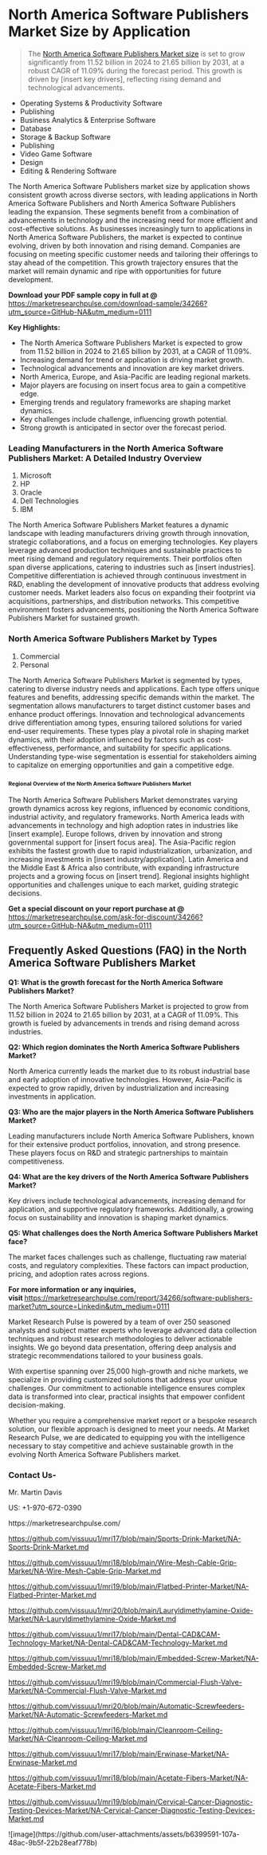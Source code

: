 <h1>North America Software Publishers Market&nbsp;Size by Application</h1><blockquote><p>The <a href="https://marketresearchpulse.com/download-sample/34266?utm_source=GitHub-NA&amp;utm_medium=0111">North America Software Publishers Market size</a> is set to grow significantly from 11.52 billion in 2024 to 21.65 billion by 2031, at a robust CAGR of 11.09% during the forecast period. This growth is driven by [insert key drivers], reflecting rising demand and technological advancements.</p></blockquote><ul><li>Operating Systems & Productivity Software <li> Publishing <li> Business Analytics & Enterprise Software <li> Database <li> Storage & Backup Software <li> Publishing <li> Video Game Software <li> Design <li> Editing & Rendering Software</li></ul><p>The North America Software Publishers market size by application shows consistent growth across diverse sectors, with leading applications in North America Software Publishers and North America Software Publishers leading the expansion. These segments benefit from a combination of advancements in technology and the increasing need for more efficient and cost-effective solutions. As businesses increasingly turn to applications in North America Software Publishers, the market is expected to continue evolving, driven by both innovation and rising demand. Companies are focusing on meeting specific customer needs and tailoring their offerings to stay ahead of the competition. This growth trajectory ensures that the market will remain dynamic and ripe with opportunities for future development.</p><p><strong>Download your PDF sample copy in full at @ </strong><a href="https://marketresearchpulse.com/download-sample/34266?utm_source=GitHub-NA&amp;utm_medium=0111">https://marketresearchpulse.com/download-sample/34266?utm_source=GitHub-NA&amp;utm_medium=0111</a></p><p><strong>Key Highlights: </strong></p><ul><li>The North America Software Publishers Market is expected to grow from 11.52 billion in 2024 to 21.65 billion by 2031, at a CAGR of 11.09%.</li><li>Increasing demand for trend or application is driving market growth.</li><li>Technological advancements and innovation are key market drivers.</li><li>North America, Europe, and Asia-Pacific are leading regional markets.</li><li>Major players are focusing on insert focus area to gain a competitive edge.</li><li>Emerging trends and regulatory frameworks are shaping market dynamics.</li><li>Key challenges include challenge, influencing growth potential.</li><li>Strong growth is anticipated in sector over the forecast period.</li></ul><h3>Leading Manufacturers in the North America Software Publishers Market: A Detailed Industry Overview</h3><ol><li>Microsoft</li><li>HP</li><li>Oracle</li><li>Dell Technologies</li><li>IBM</li></ol><div class="flex max-w-full flex-col flex-grow"><div class="min-h-8 text-message flex w-full flex-col items-end gap-2 whitespace-normal break-words [.text-message+&amp;]:mt-5" dir="auto" data-message-author-role="assistant" data-message-id="fd8432e4-4910-450d-b182-61b7bfb0a01f" data-message-model-slug="gpt-4o"><div class="flex w-full flex-col gap-1 empty:hidden first:pt-[3px]"><div class="markdown prose w-full break-words dark:prose-invert light"><p>The North America Software Publishers Market features a dynamic landscape with leading manufacturers driving growth through innovation, strategic collaborations, and a focus on emerging technologies. Key players leverage advanced production techniques and sustainable practices to meet rising demand and regulatory requirements. Their portfolios often span diverse applications, catering to industries such as [insert industries]. Competitive differentiation is achieved through continuous investment in R&amp;D, enabling the development of innovative products that address evolving customer needs. Market leaders also focus on expanding their footprint via acquisitions, partnerships, and distribution networks. This competitive environment fosters advancements, positioning the North America Software Publishers Market for sustained growth.</p></div></div></div></div><h3>North America Software Publishers Market by Types</h3><ol><li>Commercial <li> Personal</li></ol><div class="flex max-w-full flex-col flex-grow"><div class="min-h-8 text-message flex w-full flex-col items-end gap-2 whitespace-normal break-words [.text-message+&amp;]:mt-5" dir="auto" data-message-author-role="assistant" data-message-id="084470be-0bb7-4664-bddf-5156b4f41249" data-message-model-slug="gpt-4o-mini"><div class="flex w-full flex-col gap-1 empty:hidden first:pt-[3px]"><div class="markdown prose w-full break-words dark:prose-invert light"><p>The North America Software Publishers Market is segmented by types, catering to diverse industry needs and applications. Each type offers unique features and benefits, addressing specific demands within the market. The segmentation allows manufacturers to target distinct customer bases and enhance product offerings. Innovation and technological advancements drive differentiation among types, ensuring tailored solutions for varied end-user requirements. These types play a pivotal role in shaping market dynamics, with their adoption influenced by factors such as cost-effectiveness, performance, and suitability for specific applications. Understanding type-wise segmentation is essential for stakeholders aiming to capitalize on emerging opportunities and gain a competitive edge.</p></div></div></div></div><h3><span style="font-size: 11px;">Regional Overview of the North America Software Publishers Market</span></h3><div class="flex max-w-full flex-col flex-grow"><div class="min-h-8 text-message flex w-full flex-col items-end gap-2 whitespace-normal break-words [.text-message+&amp;]:mt-5" dir="auto" data-message-author-role="assistant" data-message-id="e9038762-ce64-4e30-91c9-9bd413514231" data-message-model-slug="gpt-4o-mini"><div class="flex w-full flex-col gap-1 empty:hidden first:pt-[3px]"><div class="markdown prose w-full break-words dark:prose-invert light"><p>The North America Software Publishers Market demonstrates varying growth dynamics across key regions, influenced by economic conditions, industrial activity, and regulatory frameworks. North America leads with advancements in technology and high adoption rates in industries like [insert example]. Europe follows, driven by innovation and strong governmental support for [insert focus area]. The Asia-Pacific region exhibits the fastest growth due to rapid industrialization, urbanization, and increasing investments in [insert industry/application]. Latin America and the Middle East &amp; Africa also contribute, with expanding infrastructure projects and a growing focus on [insert trend]. Regional insights highlight opportunities and challenges unique to each market, guiding strategic decisions.</p></div></div></div></div><p><strong>Get a special discount on your report purchase at @ </strong><a href="https://marketresearchpulse.com/ask-for-discount/34266?utm_source=GitHub-NA&amp;utm_medium=0111">https://marketresearchpulse.com/ask-for-discount/34266?utm_source=GitHub-NA&amp;utm_medium=0111</a></p><h2>Frequently Asked Questions (FAQ) in the North America Software Publishers Market</h2><p><strong>Q1: What is the growth forecast for the North America Software Publishers Market?</strong></p><p>The North America Software Publishers Market is projected to grow from 11.52 billion in 2024 to 21.65 billion by 2031, at a CAGR of 11.09%. This growth is fueled by advancements in trends and rising demand across industries.</p><p><strong>Q2: Which region dominates the North America Software Publishers Market?</strong></p><p>North America currently leads the market due to its robust industrial base and early adoption of innovative technologies. However, Asia-Pacific is expected to grow rapidly, driven by industrialization and increasing investments in application.</p><p><strong>Q3: Who are the major players in the North America Software Publishers Market?</strong></p><p>Leading manufacturers include North America Software Publishers, known for their extensive product portfolios, innovation, and strong presence. These players focus on R&amp;D and strategic partnerships to maintain competitiveness.</p><p><strong>Q4: What are the key drivers of the North America Software Publishers Market?</strong></p><p>Key drivers include technological advancements, increasing demand for application, and supportive regulatory frameworks. Additionally, a growing focus on sustainability and innovation is shaping market dynamics.</p><p><strong>Q5: What challenges does the North America Software Publishers Market face?</strong></p><p>The market faces challenges such as challenge, fluctuating raw material costs, and regulatory complexities. These factors can impact production, pricing, and adoption rates across regions.</p><p><strong>For more information or any inquiries, visit&nbsp;</strong><a href="https://marketresearchpulse.com/report/34266/software-publishers-market?utm_source=Linkedin&utm_medium=0111">https://marketresearchpulse.com/report/34266/software-publishers-market?utm_source=Linkedin&utm_medium=0111</a></p><p>Market Research Pulse is powered by a team of over 250 seasoned analysts and subject matter experts who leverage advanced data collection techniques and robust research methodologies to deliver actionable insights. We go beyond data presentation, offering deep analysis and strategic recommendations tailored to your business goals.</p><p>With expertise spanning over 25,000 high-growth and niche markets, we specialize in providing customized solutions that address your unique challenges. Our commitment to actionable intelligence ensures complex data is transformed into clear, practical insights that empower confident decision-making.</p><p>Whether you require a comprehensive market report or a bespoke research solution, our flexible approach is designed to meet your needs. At Market Research Pulse, we are dedicated to equipping you with the intelligence necessary to stay competitive and achieve sustainable growth in the evolving North America Software Publishers market.</p><h3><strong>Contact Us-</strong></h3><p>Mr. Martin Davis</p><p>US: +1-970-672-0390</p><p>https://marketresearchpulse.com/</p><p><a href="https://github.com/vissuuu1/mri17/blob/main/Sports-Drink-Market/NA-Sports-Drink-Market.md">https://github.com/vissuuu1/mri17/blob/main/Sports-Drink-Market/NA-Sports-Drink-Market.md</a></p><p><a href="https://github.com/vissuuu1/mri18/blob/main/Wire-Mesh-Cable-Grip-Market/NA-Wire-Mesh-Cable-Grip-Market.md">https://github.com/vissuuu1/mri18/blob/main/Wire-Mesh-Cable-Grip-Market/NA-Wire-Mesh-Cable-Grip-Market.md</a></p><p><a href="https://github.com/vissuuu1/mri19/blob/main/Flatbed-Printer-Market/NA-Flatbed-Printer-Market.md">https://github.com/vissuuu1/mri19/blob/main/Flatbed-Printer-Market/NA-Flatbed-Printer-Market.md</a></p><p><a href="https://github.com/vissuuu1/mri20/blob/main/Lauryldimethylamine-Oxide-Market/NA-Lauryldimethylamine-Oxide-Market.md">https://github.com/vissuuu1/mri20/blob/main/Lauryldimethylamine-Oxide-Market/NA-Lauryldimethylamine-Oxide-Market.md</a></p><p><a href="https://github.com/vissuuu1/mri17/blob/main/Dental-CAD&CAM-Technology-Market/NA-Dental-CAD&CAM-Technology-Market.md">https://github.com/vissuuu1/mri17/blob/main/Dental-CAD&CAM-Technology-Market/NA-Dental-CAD&CAM-Technology-Market.md</a></p><p><a href="https://github.com/vissuuu1/mri18/blob/main/Embedded-Screw-Market/NA-Embedded-Screw-Market.md">https://github.com/vissuuu1/mri18/blob/main/Embedded-Screw-Market/NA-Embedded-Screw-Market.md</a></p><p><a href="https://github.com/vissuuu1/mri19/blob/main/Commercial-Flush-Valve-Market/NA-Commercial-Flush-Valve-Market.md">https://github.com/vissuuu1/mri19/blob/main/Commercial-Flush-Valve-Market/NA-Commercial-Flush-Valve-Market.md</a></p><p><a href="https://github.com/vissuuu1/mri20/blob/main/Automatic-Screwfeeders-Market/NA-Automatic-Screwfeeders-Market.md">https://github.com/vissuuu1/mri20/blob/main/Automatic-Screwfeeders-Market/NA-Automatic-Screwfeeders-Market.md</a></p><p><a href="https://github.com/vissuuu1/mri16/blob/main/Cleanroom-Ceiling-Market/NA-Cleanroom-Ceiling-Market.md">https://github.com/vissuuu1/mri16/blob/main/Cleanroom-Ceiling-Market/NA-Cleanroom-Ceiling-Market.md</a></p><p><a href="https://github.com/vissuuu1/mri17/blob/main/Erwinase-Market/NA-Erwinase-Market.md">https://github.com/vissuuu1/mri17/blob/main/Erwinase-Market/NA-Erwinase-Market.md</a></p><p><a href="https://github.com/vissuuu1/mri18/blob/main/Acetate-Fibers-Market/NA-Acetate-Fibers-Market.md">https://github.com/vissuuu1/mri18/blob/main/Acetate-Fibers-Market/NA-Acetate-Fibers-Market.md</a></p><p><a href="https://github.com/vissuuu1/mri19/blob/main/Cervical-Cancer-Diagnostic-Testing-Devices-Market/NA-Cervical-Cancer-Diagnostic-Testing-Devices-Market.md">https://github.com/vissuuu1/mri19/blob/main/Cervical-Cancer-Diagnostic-Testing-Devices-Market/NA-Cervical-Cancer-Diagnostic-Testing-Devices-Market.md</a></p>
![image](https://github.com/user-attachments/assets/b6399591-107a-48ac-9b5f-22b28eaf778b)
